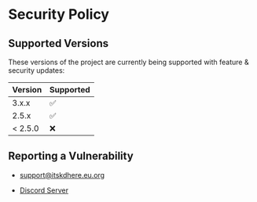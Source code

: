 # Security Policy

## Supported Versions
These versions of the project are currently being supported with feature & security updates:

| Version | Supported          |
| ------- | ------------------ |
| 3.x.x   | :white_check_mark: |
| 2.5.x   | :white_check_mark: |
| < 2.5.0 | :x:                |

## Reporting a Vulnerability

- [support@itskdhere.eu.org](mailto:support@itskdhere.eu.org)

- [Discord Server](https://redirect.itskdhere.workers.dev/server/support/invite)
